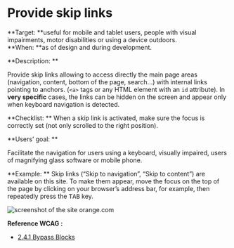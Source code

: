 # Provide skip links

<script>$(document).ready(function () {
    setBreadcrumb([
        {"label":"WCAG criteria by project phase - Developers", "url": "./incontournables.html#dev"},
        {"label":"Provide skip links"}
    ]);
});</script>

<span data-menuitem="incontournables"></span>

**Target: **useful for mobile and tablet users, people with visual impairments, motor disabilities or using a device outdoors.  
**When: **as of design and during development.

**Description: **

Provide skip links allowing to access directly the main page areas (navigation, content, bottom of the page, search…) with internal links pointing to anchors. (`<a>` tags or any <abbr>HTML</abbr> element with an `id` attribute). In **very specific** cases, the links can be hidden on the screen and appear only when keyboard navigation is detected.

**Checklist: **
When a skip link is activated, make sure the focus is correctly set (not only scrolled to the right position).

**Users’ goal: **

Facilitate the navigation for users using a keyboard, visually impaired, users of magnifying glass software or mobile phone.
     
**Example: ** 
Skip links (“Skip to navigation”, “Skip to content”) are available on this site.
To make them appear, move the focus on the top of the page by clicking on your browser’s address bar, for example, then repeatedly press the <kbd>TAB</kbd> key.

![screenshot of the site orange.com](images/skiplink.png)   

**Reference <abbr>WCAG</abbr>&nbsp;:**  
- <a href="https://www.w3.org/TR/WCAG21/#bypass-blocks">2.4.1 Bypass Blocks</a>

<!--  This file is part of a11y-guidelines | Our vision of mobile & web accessibility guidelines and best practices, with valid/invalid examples.
 Copyright (C) 2016  Orange SA
 See the Creative Commons Legal Code Attribution-ShareAlike 3.0 Unported License for more details (LICENSE file). -->